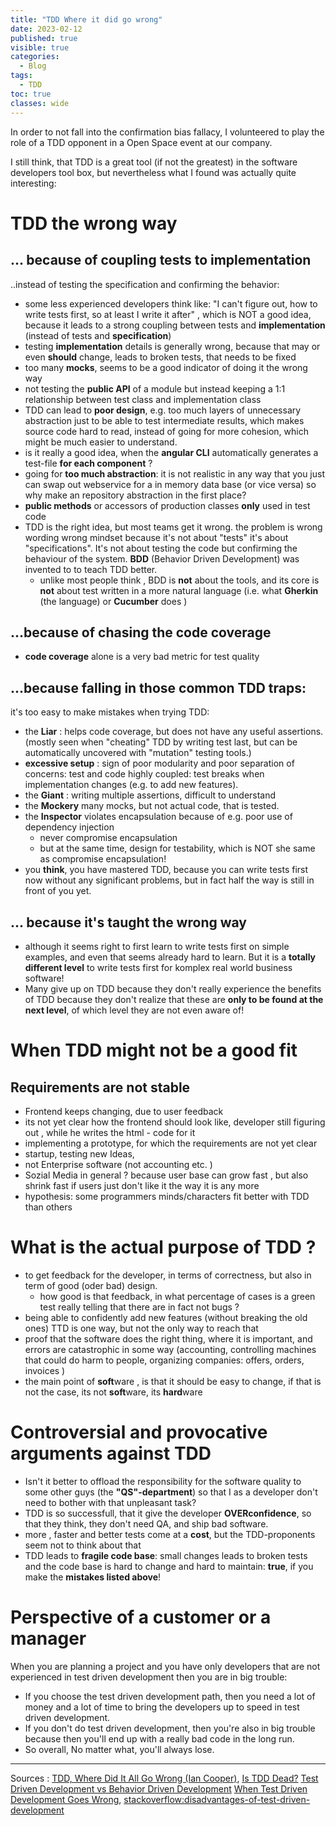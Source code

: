 ```yaml
---
title: "TDD Where it did go wrong"
date: 2023-02-12
published: true
visible: true
categories:
  - Blog
tags:
  - TDD
toc: true
classes: wide
---
```

In order to not fall into the confirmation bias fallacy, I volunteered to play the role of a TDD opponent in a Open Space event at our company.

I still think, that TDD is a great tool (if not the greatest) in the software developers tool box, but nevertheless 
what I found was actually quite interesting:


# TDD the wrong way
## ... because of coupling  tests to implementation 
..instead of testing the specification and confirming the behavior:
* some less experienced developers think like: "I can't figure out, how to write tests first, so at least I write it after" , which is NOT a good idea, because it leads to a strong coupling between tests and **implementation** (instead of tests and **specification**)
* testing **implementation** details is generally wrong, because that may or even **should** change, leads to broken tests, that needs to be fixed
* too many **mocks**, seems to be a good indicator of doing it the wrong way
* not testing the **public API** of a module but instead keeping a 1:1 relationship between test class and implementation class
* TDD can lead to **poor design**, e.g.  too much layers of unnecessary abstraction just to be able to test intermediate results, which makes source code hard to read, instead of going for more cohesion, which might be much easier to understand.
* is it really a good idea, when the **angular CLI** automatically generates a test-file **for each component** ?
* going for **too much abstraction**: it is not realistic in any way that you just can swap out webservice for a in memory data base (or vice versa) so why make an repository abstraction in the first place?
* **public methods** or accessors of production classes **only** used in test code
* TDD is the right idea, but most teams get it wrong. the problem is wrong wording wrong mindset because it's not about "tests" it's about "specifications". It's not about testing the code but confirming the behaviour of the system. **BDD** (Behavior Driven Development) was invented to  to teach TDD better.
  * unlike most people think , BDD is **not** about the tools, and its core is **not** about test written in a more natural language (i.e. what **Gherkin** (the language) or **Cucumber** does )

## ...because of chasing the code coverage
* **code coverage** alone is a very bad metric for test quality

## ...because falling in those common TDD traps:
it's too easy to make mistakes when trying TDD:
* the **Liar** : helps code coverage, but does not have any useful assertions. (mostly seen when "cheating" TDD by writing test last, but can be automatically uncovered with "mutation" testing tools.)
* **excessive setup** : sign of poor modularity and poor separation of concerns: test and code highly coupled: test breaks when implementation changes (e.g. to add new features).
* the **Giant** : writing multiple assertions, difficult to understand
* the **Mockery** many mocks, but not actual code, that is tested.
* the **Inspector** violates encapsulation because of e.g. poor use of dependency injection 
  * never compromise encapsulation
  * but at the same time, design for testability, which is NOT she same as compromise encapsulation!
* you **think**, you have mastered TDD, because you can write tests first now without any significant problems,  but in fact half the way is still in front of you yet.


## ... because it's taught the wrong way
* although it seems right to first learn to write tests first on simple examples, and even that seems already hard to learn. But it is a **totally different level** to write tests first for komplex real world business software!
* Many give up on TDD because they don't really experience the benefits of TDD because they don't realize that these are **only to be found at the next level**, of which level they are not even aware of!


# When TDD might not be a good fit
## Requirements are not stable
* Frontend keeps changing, due to user feedback
* its not yet clear how the frontend should look like, developer still figuring out , while he writes the html - code for it
* implementing a prototype, for which the requirements are not yet clear
* startup, testing new Ideas,
* not Enterprise software (not accounting etc. )
* Sozial Media in general ? because user base can grow fast , but also shrink fast if users just don't like it the way it is any more
* hypothesis: some programmers minds/characters fit better with TDD than others 



# What is the actual purpose of TDD ?
* to get feedback for the developer, in terms of correctness, but also in term of good (oder bad) design.
  * how good is that feedback, in what percentage of cases is a green test really telling that there are in fact not bugs ?
* being able to confidently add new features (without breaking the old ones) TTD is one way, but not the only way to reach that 
* proof that the software does the right thing, where it is important, and errors are catastrophic in some way (accounting, controlling machines that could do harm to people, organizing companies: offers, orders, invoices )
* the main point of **soft**ware , is that it should be easy to change, if that is not the case, its not **soft**ware, its **hard**ware 


# Controversial and provocative arguments against TDD
* Isn't it better to offload the responsibility for the software quality to some other guys (the **"QS"-department**) so that I as a developer don't need to bother with that unpleasant task?
* TDD is so successfull, that it give the developer **OVERconfidence**, so that they think, they don't need QA, and ship bad software.
* more , faster and better tests come at a **cost**, but the TDD-proponents seem not to think about that
* TDD leads to **fragile code base**: small changes leads to broken tests and the code base is hard to change and hard to maintain: **true**, if you make the **mistakes listed above**!

# Perspective of a customer or a manager
When you are planning a project and you have only developers that are not experienced in test driven development then you are in big trouble:
* If you choose the test driven development path, then you need a lot of money and a lot of time to bring the developers up to speed in test driven development.
* If you don't do test driven development, then you're also in big trouble because then you'll end up with a really bad code in the long run. 
* So overall, No matter what, you'll always lose.

---

Sources : [TDD, Where Did It All Go Wrong (Ian Cooper)](https://youtu.be/EZ05e7EMOLM), [Is TDD Dead?](https://martinfowler.com/articles/is-tdd-dead/) [Test Driven Development vs Behavior Driven Development](https://youtu.be/Bq_oz7nCNUA) [When Test Driven Development Goes Wrong](https://youtu.be/UWtEVKVPBQ0), [stackoverflow:disadvantages-of-test-driven-development](https://stackoverflow.com/questions/64333/disadvantages-of-test-driven-development)